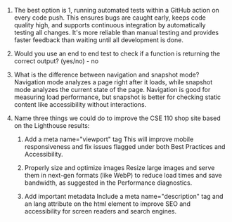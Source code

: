 1. The best option is 1, running automated tests within a GitHub action on every code push. This ensures bugs are caught early, keeps code quality high, and supports continuous integration by automatically testing all changes. It's more reliable than manual testing and provides faster feedback than waiting until all development is done.

2. Would you use an end to end test to check if a function is returning the correct output? (yes/no) - no

3. What is the difference between navigation and snapshot mode?
   Navigation mode analyzes a page right after it loads, while snapshot mode analyzes the current state of the page. Navigation is good for measuring load performance, but snapshot is better for checking static content like accessibility without interactions.

4. Name three things we could do to improve the CSE 110 shop site based on the Lighthouse results:

   1. Add a meta name="viewport" tag
      This will improve mobile responsiveness and fix issues flagged under both Best Practices and Accessibility.

   2. Properly size and optimize images
      Resize large images and serve them in next-gen formats (like WebP) to reduce load times and save bandwidth, as suggested in the Performance diagnostics.

   3. Add important metadata
      Include a meta name="description" tag and an lang attribute on the html element to improve SEO and accessibility for screen readers and search engines.
